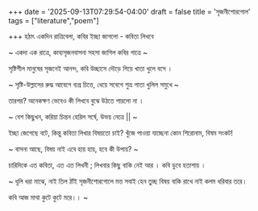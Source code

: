 +++
date = '2025-09-13T07:29:54-04:00'
draft = false
title = 'সৃজনীশোরগোল'
tags = ["literature","poem"]

+++
হঠাৎ একদিন রাত্রিবেলা, কবির ইচ্ছা জাগলো - কবিতা লিখবে 

~
একদা এক রাত্রে,
কাব্যসৃজনবাসনা সহসা
জাগিল কবির গাত্রে 
~

সৃষ্টিশীল মানুষের সৃজনেই আনন্দ, কবি উচ্ছাসে দৌড়ে গিয়ে খাতা খুলে বসে । 

~
সৃষ্টি-উল্লাসের রুদ্ধ আবেগে
ব্যগ্র চিত্তে, ধেয়ে সবেগে 
শুভ্র পাতা খুলিল সমুখে 
~

তারপর? 
অনেকক্ষণ ভেবেও কী লিখবে বুঝে উঠতে পারলো না । 

~
বেশ কিছুখন, করিয়া চিন্তন 
হেরিল সর্ষে, উভয় নেত্রে ||
~

ইচ্ছা জেগেছে বটে, কিন্তু কবিতা লিখার বিষয়তো চাই? 
 খুঁজে পাওয়া যাচ্ছেনা কোন শিরোনাম, বিষম সংকট! 

~ 
বাসনা আছে, বিষয় নাই
এবে হায় হায়, হবে কী উপায়? 
~

চারিদিকে এত কবিতা, এত এত লিখনী ; লিখবার কিছু বাকি নেই আর । কবি ডুবে হতাশায় । 

~ 
ধূলি ধরা মাঝে, নাই তিল ঠাঁই 
সৃজনীশোরগোলে মত্ত সবাই 
হেন তুচ্ছ বিষয় বাকি রাখে নাই 
কলম ধরিবার তরে। 

কবি আজ মাথা কুটে কুটে মরে।। 
~
